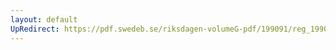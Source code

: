 ```yaml
---
layout: default
UpRedirect: https://pdf.swedeb.se/riksdagen-volumeG-pdf/199091/reg_199091/reg_199091_0724.pdf
---
```

